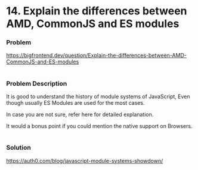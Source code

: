 # 14. Explain the differences between AMD, CommonJS and ES modules

### Problem

https://bigfrontend.dev/question/Explain-the-differences-between-AMD-CommonJS-and-ES-modules

#

### Problem Description

It is good to understand the history of module systems of JavaScript, Even though usually ES Modules are used for the most cases.

In case you are not sure, refer here for detailed explanation.

It would a bonus point if you could mention the native support on Browsers.

#

### Solution

https://auth0.com/blog/javascript-module-systems-showdown/
